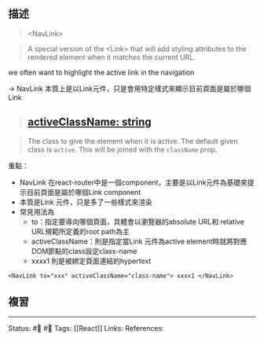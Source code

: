 ## 描述


> \<NavLink\>

> A special version of the \<Link\> that will add styling attributes to the rendered element when it matches the current URL.

we often want to highlight the active link in the navigation

-> NavLink 本質上是以Link元件，只是會用特定樣式來顯示目前頁面是屬於哪個Link

> ## [activeClassName: string](https://v5.reactrouter.com/web/api/NavLink/activeclassname-string)

> The class to give the element when it is active. The default given class is `active`. This will be joined with the `className` prop.

重點：
- NavLink 在react-router中是一個component，主要是以Link元件為基礎來提示目前頁面是屬於哪個Link component
- 本質是Link 元件，只是多了一些樣式來渲染
- 常見用法為
	- to：指定要導向哪個頁面，具體會以瀏覽器的absolute URL和 relative URL規範所定義的root path為主
	- activeClassName：則是指定當Link 元件為active element時就將對應DOM節點的class設定class-name
	- xxxx1 則是被綁定頁面連結的hypertext
```
<NavLink to="xxx" activeClassName="class-name"> xxxx1 </NavLink>
```
## 複習


---
Status: #🌱 #📝 
Tags:
[[React]]
Links:
References: